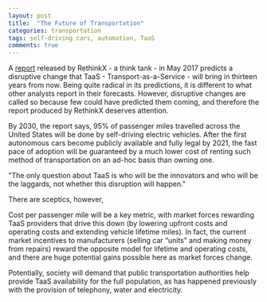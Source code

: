 ```yaml
---
layout: post
title:  "The Future of Transportation"
categories: transportation
tags: self-driving cars, automation, TaaS
comments: true
---
```

A [report](https://www.rethinkx.com/s/RethinkX-Report_050917-1.pdf) released by RethinkX - a think tank - in May 2017 predicts a disruptive change that TaaS - Transport-as-a-Service - will bring in thirteen years from now. Being quite radical in its predictions, it is different to what other analysts report in their forecasts. However, disruptive changes are called so because few could have predicted them coming, and therefore the report produced by RethinkX deserves attention.

By 2030, the report says, 95% of passenger miles travelled across the United States will be done by self-driving electric vehicles. After the first autonomous cars become publicly available and fully legal by 2021, the fast pace of adoption will be guaranteed by a much lower cost of renting such method of transportation on an ad-hoc basis than owning one.

"The only question about TaaS is who will be the innovators and who will be the laggards, not whether this disruption will happen."

There are sceptics, however,


Cost per passenger mile will be a key metric, with market forces
rewarding TaaS providers that drive this down (by lowering upfront
costs and operating costs and extending vehicle lifetime miles). In fact,
the current market incentives to manufacturers (selling car “units” and
making money from repairs) reward the opposite model for lifetime and
operating costs, and there are huge potential gains possible here as
market forces change.


Potentially, society will demand that
public transportation authorities help provide
TaaS availability for the full population, as has
happened previously with the provision of
telephony, water and electricity.
